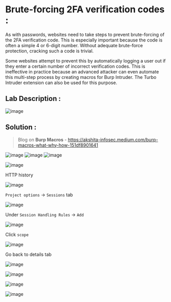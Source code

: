 # Brute-forcing 2FA verification codes :

As with passwords, websites need to take steps to prevent brute-forcing of the 2FA verification code. This is especially important because the code is often a simple 4 or 6-digit number. Without adequate brute-force protection, cracking such a code is trivial.

Some websites attempt to prevent this by automatically logging a user out if they enter a certain number of incorrect verification codes. This is ineffective in practice because an advanced attacker can even automate this multi-step process by creating macros for Burp Intruder. The Turbo Intruder extension can also be used for this purpose.

## Lab Description :

![image](https://user-images.githubusercontent.com/67383098/226912579-65ca8c90-ae63-4f00-9f23-0be333516c2c.png)


## Solution :

> Blog on **Burp Macros**  - https://akshita-infosec.medium.com/burp-macros-what-why-how-151df8901641


![image](https://user-images.githubusercontent.com/67383098/227289657-069c4e20-8278-4f88-ab26-a31c499e30f3.png)
![image](https://user-images.githubusercontent.com/67383098/227290265-87208e48-0d4f-4a09-87eb-c4ea1bb6c9d3.png)
![image](https://user-images.githubusercontent.com/67383098/227290418-fd6d59c6-70a1-47d5-8b48-02f63a96da40.png)

![image](https://user-images.githubusercontent.com/67383098/227290735-a2670c6b-a59e-40a1-8a28-b5b35e4c4437.png)

HTTP history 

![image](https://user-images.githubusercontent.com/67383098/227296503-f4c06128-a6cb-4929-9817-8444d08d596a.png)

`Project options` -> `Sessions` tab 

![image](https://user-images.githubusercontent.com/67383098/227297430-7c0dd916-99b1-4fb6-a996-76be7c214c82.png)

Under `Session Handling Rules` -> `Add`

![image](https://user-images.githubusercontent.com/67383098/227301370-1bec248b-f2c3-4587-8429-69af89b519dc.png)

Click `scope`

![image](https://user-images.githubusercontent.com/67383098/227303628-ab9f1120-1d70-43cf-be96-199f7352c9c3.png)

Go back to details tab

![image](https://user-images.githubusercontent.com/67383098/227304626-5f1ce1e0-839f-43e3-9763-16517abc4f18.png)


![image](https://user-images.githubusercontent.com/67383098/227304247-5e258403-2d55-47ed-b1d9-601d99f09a9c.png)

![image](https://github.com/sh3bu/Portswigger_labs/assets/67383098/4e8bbe7b-953a-4b2b-9306-2d220c8a9e8e)

![image](https://github.com/sh3bu/Portswigger_labs/assets/67383098/367d9381-1602-45ad-8bf0-928d2990a503)


